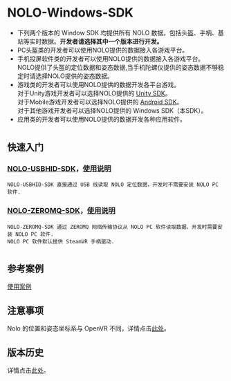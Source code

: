 # NOLO-Windows-SDK    
* 下列两个版本的 Window SDK 均提供所有 NOLO 数据，包括头盔、手柄、基站等实时数据。**开发者请选择其中一个版本进行开发。**
* PC头盔类的开发者可以使用NOLO提供的数据接入各游戏平台。  
* 手机投屏软件类的开发者可以使用NOLO提供的数据接入各游戏平台。  
NOLO提供了头盔的定位数据和姿态数据,当手机陀螺仪提供的姿态数据不够稳定时请选择NOLO提供的姿态数据。  
* 游戏类的开发者可以使用NOLO提供的数据开发各平台游戏。  
对于Unity游戏开发者可以选择NOLO提供的 [Unity SDK](https://github.com/NOLOVR/NOLO-Unity-SDK)。  
对于Mobile游戏开发者可以选择NOLO提供的 [Android SDK](https://github.com/NOLOVR/NOLO-Android-SDK)。  
对于其他游戏开发者可以选择NOLO提供的 Windows SDK（本SDK）。  
* 应用类的开发者可以使用NOLO提供的数据开发各种应用软件。
#
## 快速入门
### [NOLO-USBHID-SDK](https://github.com/NOLOVR/NOLO-Windows-SDK/tree/master/NOLOVR/NOLO_USBHID_SDK)，[使用说明](/HIDGetStarted_CN.md)
    NOLO-USBHID-SDK 直接通过 USB 线读取 NOLO 定位数据，开发时不需要安装 NOLO PC 软件.  
    
### [NOLO-ZEROMQ-SDK](https://github.com/NOLOVR/NOLO-Windows-SDK/tree/master/NOLOVR/NOLO_ZEROMQ_SDK)，[使用说明](/GetStarted_CN.md)
    NOLO-ZEROMQ-SDK 通过 ZEROMQ 网络传输协议从 NOLO PC 软件读取数据，开发时需要安装 NOLO PC 软件.    
    NOLO PC 软件默认提供 SteamVR 手柄驱动.  
#
## 参考案例
[使用案例](https://github.com/NOLOVR/NOLO-Windows-SDK/tree/master/Examples)

## 注意事项
Nolo 的位置和姿态坐标系与 OpenVR 不同，详情点击[此处](https://github.com/NOLOVR/NOLO-Windows-SDK/blob/master/NOLOVR/NOLO_USBHID_SDK/Notice_CN.pdf)。

## 版本历史  
详情点击[此处](https://github.com/NOLOVR/NOLO-Windows-SDK/releases)。